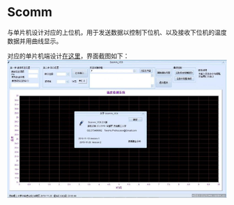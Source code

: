 Scomm
=====

与单片机设计对应的上位机，用于发送数据以控制下位机、以及接收下位机的温度数据并用曲线显示。

对应的单片机端设计[在这里](https://github.com/tonyho/FinalSensor)，界面截图如下：
![PC-Software](./pics/PC-Software.jpg)
